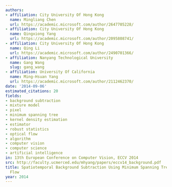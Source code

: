 ```yaml
---
authors:
- affiliation: City University Of Hong Kong
  name: Mingliang Chen
  url: https://academic.microsoft.com/author/2647705228/
- affiliation: City University Of Hong Kong
  name: Qingxiong Yang
  url: https://academic.microsoft.com/author/2095808741/
- affiliation: City University Of Hong Kong
  name: Qing Li
  url: https://academic.microsoft.com/author/2490701366/
- affiliation: Nanyang Technological University
  name: Gang Wang
  slug: gang_wang
- affiliation: University Of California
  name: Ming-Hsuan Yang
  url: https://academic.microsoft.com/author/2112462370/
date: '2014-09-06'
estimated_citations: 20
fields:
- background subtraction
- mixture model
- pixel
- minimum spanning tree
- kernel density estimation
- estimator
- robust statistics
- optical flow
- algorithm
- computer vision
- computer science
- artificial intelligence
in: 13th European Conference on Computer Vision, ECCV 2014
src: http://faculty.ucmerced.edu/mhyang/papers/eccv14_background.pdf
title: Spatiotemporal Background Subtraction Using Minimum Spanning Tree and Optical
  Flow
year: 2014
---
```

